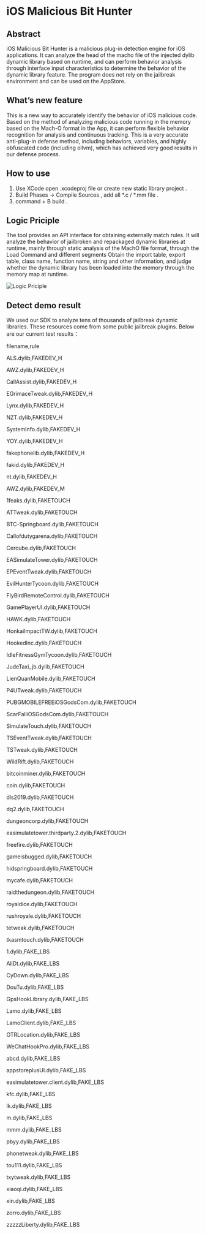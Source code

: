 # iOS Malicious Bit Hunter

## Abstract
  iOS Malicious Bit Hunter is a malicious plug-in detection engine for iOS applications. It can analyze the head of the macho file of the injected dylib dynamic library based on runtime, and can perform behavior analysis through interface input characteristics to determine the behavior of the dynamic library feature. The program does not rely on the jailbreak environment and can be used on the AppStore.

## What’s new feature 
  This is a new way to accurately identify the behavior of iOS malicious code. Based on the method of analyzing malicious code running in the memory based on the Mach-O format in the App, it can perform flexible behavior recognition for analysis and continuous tracking. This is a very accurate anti-plug-in defense method, including behaviors, variables, and highly obfuscated code (including ollvm), which has achieved very good results in our defense process.
  
## How to use
1. Use XCode open .xcodeproj file or create new static library project . 
2. Build Phases -> Compile Sources , add all *.c / *.mm file .
3. command + B build .

## Logic Priciple 
  The tool provides an API interface for obtaining externally match rules. It will analyze the behavior of jailbroken and repackaged dynamic libraries at runtime, mainly through static analysis of the MachO file format, through the Load Command and different segments Obtain the import table, export table, class name, function name, string and other information, and judge whether the dynamic library has been loaded into the memory through the memory map at runtime.
  
![Logic Priciple](https://github.com/SecurityLife/iOS_Malicious_Bit_Hunter/blob/main/logic%20priciple.jpg)

## Detect demo result
  We used our SDK to analyze tens of thousands of jailbreak dynamic libraries. These resources come from some public jailbreak plugins. Below are our current test results：

filename,rule

ALS.dylib,FAKEDEV_H

AWZ.dylib,FAKEDEV_H

CallAssist.dylib,FAKEDEV_H

EGrimaceTweak.dylib,FAKEDEV_H

Lynx.dylib,FAKEDEV_H

NZT.dylib,FAKEDEV_H

SystemInfo.dylib,FAKEDEV_H

YOY.dylib,FAKEDEV_H

fakephonelib.dylib,FAKEDEV_H

fakid.dylib,FAKEDEV_H

nt.dylib,FAKEDEV_H

AWZ.dylib,FAKEDEV_M

1feaks.dylib,FAKETOUCH

ATTweak.dylib,FAKETOUCH

BTC-Springboard.dylib,FAKETOUCH

Callofdutygarena.dylib,FAKETOUCH

Cercube.dylib,FAKETOUCH

EASimulateTower.dylib,FAKETOUCH

EPEventTweak.dylib,FAKETOUCH

EvilHunterTycoon.dylib,FAKETOUCH

FlyBirdRemoteControl.dylib,FAKETOUCH

GamePlayerUI.dylib,FAKETOUCH

HAWK.dylib,FAKETOUCH

HonkaiImpactTW.dylib,FAKETOUCH

HookedInc.dylib,FAKETOUCH

IdleFitnessGymTycoon.dylib,FAKETOUCH

JudeTaxi_jb.dylib,FAKETOUCH

LienQuanMobile.dylib,FAKETOUCH

P4UTweak.dylib,FAKETOUCH

PUBGMOBILEFREEiOSGodsCom.dylib,FAKETOUCH

ScarFalliOSGodsCom.dylib,FAKETOUCH

SimulateTouch.dylib,FAKETOUCH

TSEventTweak.dylib,FAKETOUCH

TSTweak.dylib,FAKETOUCH

WildRift.dylib,FAKETOUCH

bitcoinminer.dylib,FAKETOUCH

coin.dylib,FAKETOUCH

dls2019.dylib,FAKETOUCH

dq2.dylib,FAKETOUCH

dungeoncorp.dylib,FAKETOUCH

easimulatetower.thirdparty.2.dylib,FAKETOUCH

freefire.dylib,FAKETOUCH

gameisbugged.dylib,FAKETOUCH

hidspringboard.dylib,FAKETOUCH

mycafe.dylib,FAKETOUCH

raidthedungeon.dylib,FAKETOUCH

royaldice.dylib,FAKETOUCH

rushroyale.dylib,FAKETOUCH

tetweak.dylib,FAKETOUCH

tkasmtouch.dylib,FAKETOUCH

1.dylib,FAKE_LBS

AliDt.dylib,FAKE_LBS

CyDown.dylib,FAKE_LBS

DouTu.dylib,FAKE_LBS

GpsHookLibrary.dylib,FAKE_LBS

Lamo.dylib,FAKE_LBS

LamoClient.dylib,FAKE_LBS

OTRLocation.dylib,FAKE_LBS

WeChatHookPro.dylib,FAKE_LBS

abcd.dylib,FAKE_LBS

appstoreplusUI.dylib,FAKE_LBS

easimulatetower.client.dylib,FAKE_LBS

kfc.dylib,FAKE_LBS

lk.dylib,FAKE_LBS

m.dylib,FAKE_LBS

mmm.dylib,FAKE_LBS

pbyy.dylib,FAKE_LBS

phonetweak.dylib,FAKE_LBS

tou111.dylib,FAKE_LBS

txytweak.dylib,FAKE_LBS

xiaoqi.dylib,FAKE_LBS

xin.dylib,FAKE_LBS

zorro.dylib,FAKE_LBS

zzzzzLiberty.dylib,FAKE_LBS
